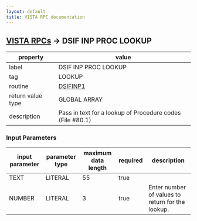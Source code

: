 ```yaml
---
layout: default
title: VISTA RPC documentation
---
```




## [VISTA RPCs](TableOfContent.md) &#8594; DSIF INP PROC LOOKUP 

 property | value 
--- | --- 
 label | DSIF INP PROC LOOKUP
 tag | LOOKUP
 routine | [DSIFINP1](http://code.osehra.org/dox/Routine_DSIFINP1_source.html)
 return value type | GLOBAL ARRAY
 description | Pass in text for a lookup of Procedure codes (File #80.1)

### Input Parameters

| input parameter | parameter type | maximum data length | required | description | 
| --- | --- | --- | --- | --- | 
| TEXT | LITERAL | 55 | true |  | 
| NUMBER | LITERAL | 3 | true | Enter number of values to return for the lookup. | 